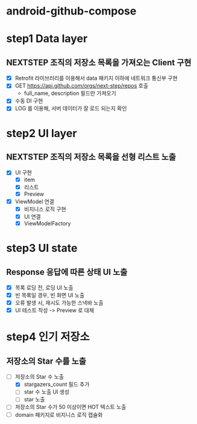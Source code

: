 # android-github-compose

# step1 Data layer

## NEXTSTEP 조직의 저장소 목록을 가져오는 Client 구현

- [x] Retrofit 라이브러리를 이용해서 data 패키지 이하에 네트워크 통신부 구현
- [x] GET https://api.github.com/orgs/next-step/repos 호출
    - full_name, description 필드만 가져오기
- [x] 수동 DI 구현
- [x] LOG 를 이용해, 서버 데이터가 잘 로드 되는지 확인

# step2 UI layer

## NEXTSTEP 조직의 저장소 목록을 선형 리스트 노출

- [x] UI 구현
    - [x] item
    - [x] 리스트
    - [x] Preview
- [x] ViewModel 연결
    - [x] 비지니스 로직 구현
    - [x] UI 연결
    - [x] ViewModelFactory

# step3 UI state

## Response 응답에 따른 상태 UI 노출

- [x] 목록 로딩 전, 로딩 UI 노출
- [x] 빈 목록일 경우, 빈 화면 UI 노출
- [x] 오류 발생 시, 재시도 가능한 스낵바 노출
- [x] UI 테스트 작성 -> Preview 로 대체

# step4 인기 저장소

## 저장소의 Star 수를 노출

- [ ] 저장소의 Star 수 노출
    - [x] stargazers_count 필드 추가
    - [ ] star 수 노출 UI 생성
    - [ ] star 노출
- [ ] 저장소의 Star 수가 50 이상이면 HOT 텍스트 노출
- [ ] domain 패키지로 비지니스 로직 캡슐화